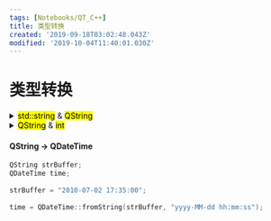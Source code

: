 ```yaml
---
tags: [Notebooks/QT_C++]
title: 类型转换
created: '2019-09-18T03:02:48.043Z'
modified: '2019-10-04T11:40:01.030Z'
---
```


# 类型转换

<details>
  <summary><mark>std::string</mark> & <mark>QString</mark></summary>
  <markdown>
<mark>std::string</mark> -> <mark>QString</mark>
```cpp
std::string target = QString::fromStdString(source);
```
  </markdown>
</details>


<details>
  <summary><mark>QString</mark> & <mark>int</mark></summary>
  <markdown>
<mark>QString</mark> -> <mark>int</mark>
```cpp
QString source = "12";
int target = source.toInt();
```
  </markdown>
</details>

#### QString -> QDateTime
```cpp
QString strBuffer;  
QDateTime time;  
  
strBuffer = "2010-07-02 17:35:00";  
  
time = QDateTime::fromString(strBuffer, "yyyy-MM-dd hh:mm:ss");  
```
